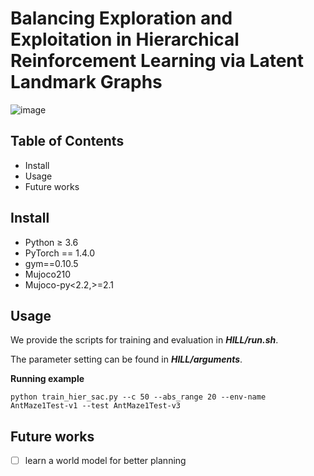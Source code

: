 Balancing Exploration and Exploitation in Hierarchical Reinforcement Learning via Latent Landmark Graphs
====

![image](HILL/figs/framework.png)

Table of Contents
---
* Install
* Usage
* Future works

Install
---
* Python $\geq$ 3.6
* PyTorch == 1.4.0
* gym==0.10.5
* Mujoco210
* Mujoco-py<2.2,>=2.1

Usage
---
We provide the scripts for training and evaluation in ***HILL/run.sh***.

The parameter setting can be found in ***HILL/arguments***.

**Running example**

```
python train_hier_sac.py --c 50 --abs_range 20 --env-name AntMaze1Test-v1 --test AntMaze1Test-v3
``` 

Future works
---
- [ ] learn a world model for better planning

